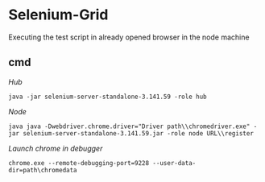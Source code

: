 # Selenium-Grid
Executing the test script in already opened browser in the node machine

## cmd

_Hub_
```
java -jar selenium-server-standalone-3.141.59 -role hub
```
_Node_
```
java java -Dwebdriver.chrome.driver="Driver path\\chromedriver.exe" -jar selenium-server-standalone-3.141.59.jar -role node URL\\register
```
_Launch chrome in debugger_
```
chrome.exe --remote-debugging-port=9228 --user-data-dir=path\chromedata
```
